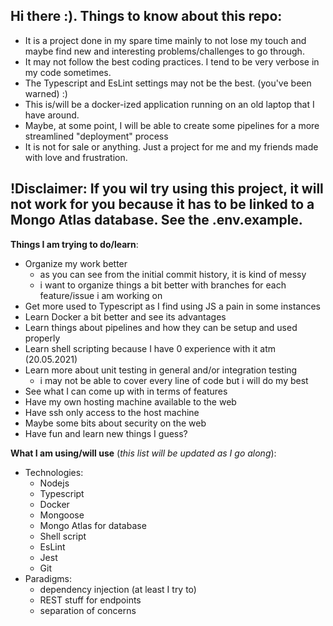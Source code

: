 ## Hi there :). Things to know about this repo:
  * It is a project done in my spare time mainly to not lose my touch and maybe find new and interesting problems/challenges to go through.
  * It may not follow the best coding practices. I tend to be very verbose in my code sometimes.
  * The Typescript and EsLint settings may not be the best. (you've been warned) :)
  * This is/will be a docker-ized application running on an old laptop that I have around.
  * Maybe, at some point, I will be able to create some pipelines for a more streamlined "deployment" process
  * It is not for sale or anything. Just a project for me and my friends made with love and frustration.
## !Disclaimer: If you wil try using this project, it will not work for you because it has to be linked to a Mongo Atlas database. See the .env.example.

**Things I am trying to do/learn**:
  * Organize my work better
    - as you can see from the initial commit history, it is kind of messy
    - i want to organize things a bit better with branches for each feature/issue i am working on
  * Get more used to Typescript as I find using JS a pain in some instances
  * Learn Docker a bit better and see its advantages
  * Learn things about pipelines and how they can be setup and used properly
  * Learn shell scripting because I have 0 experience with it atm (20.05.2021)
  * Learn more about unit testing in general and/or integration testing
    - i may not be able to cover every line of code but i will do my best
  * See what I can come up with in terms of features
  * Have my own hosting machine available to the web
  * Have ssh only access to the host machine
  * Maybe some bits about security on the web
  * Have fun and learn new things I guess?

**What I am using/will use** (*this list will be updated as I go along*):
  * Technologies:
    - Nodejs
    - Typescript
    - Docker
    - Mongoose
    - Mongo Atlas for database
    - Shell script
    - EsLint
    - Jest
    - Git
  * Paradigms:
    - dependency injection (at least I try to)
    - REST stuff for endpoints
    - separation of concerns